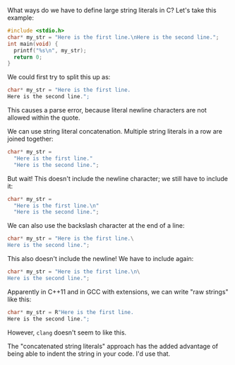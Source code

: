 What ways do we have to define large string literals in C? Let's take this example:

```c
#include <stdio.h>
char* my_str = "Here is the first line.\nHere is the second line.";
int main(void) {
  printf("%s\n", my_str);
  return 0;
}
```

We could first try to split this up as:

```c
char* my_str = "Here is the first line.
Here is the second line.";
```

This causes a parse error, because literal newline characters are not allowed within the quote.

We can use string literal concatenation. Multiple string literals in a row are joined together:

```c
char* my_str =
  "Here is the first line."
  "Here is the second line.";
```

But wait! This doesn't include the newline character; we still have to include it:

```c
char* my_str =
  "Here is the first line.\n"
  "Here is the second line.";
```

We can also use the backslash character at the end of a line:

```c
char* my_str = "Here is the first line.\
Here is the second line.";
```

This also doesn't include the newline! We have to include again:

```c
char* my_str = "Here is the first line.\n\
Here is the second line.";
```

Apparently in C++11 and in GCC with extensions, we can write "raw strings" like this:

```c
char* my_str = R"Here is the first line.
Here is the second line.";
```

However, `clang` doesn't seem to like this.

The "concatenated string literals" approach has the added advantage of being able to indent the string in your code. I'd use that.
